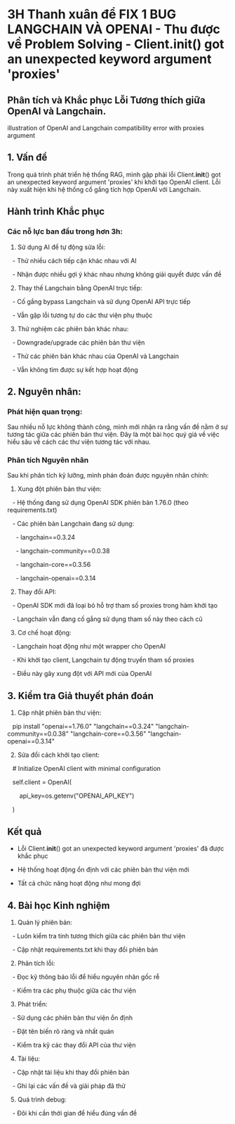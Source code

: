 # 3H Thanh xuân để FIX 1 BUG LANGCHAIN VÀ OPENAI - Thu được về Problem Solving - Client.__init__() got an unexpected keyword argument 'proxies'

  

## Phân tích và Khắc phục Lỗi Tương thích giữa OpenAI và Langchain.

  

illustration of OpenAI and Langchain compatibility error with proxies argument

  

## 1. Vấn đề

  

Trong quá trình phát triển hệ thống RAG, mình gặp phải lỗi Client.__init__() got an unexpected keyword argument 'proxies' khi khởi tạo OpenAI client. Lỗi này xuất hiện khi hệ thống cố gắng tích hợp OpenAI với Langchain.

  

## Hành trình Khắc phục

  

### Các nỗ lực ban đầu trong hơn 3h:

1. Sử dụng AI để tự động sửa lỗi:

   - Thử nhiều cách tiếp cận khác nhau với AI

   - Nhận được nhiều gợi ý khác nhau nhưng không giải quyết được vấn đề

  

2. Thay thế Langchain bằng OpenAI trực tiếp:

   - Cố gắng bypass Langchain và sử dụng OpenAI API trực tiếp

   - Vẫn gặp lỗi tương tự do các thư viện phụ thuộc

  

3. Thử nghiệm các phiên bản khác nhau:

   - Downgrade/upgrade các phiên bản thư viện

   - Thử các phiên bản khác nhau của OpenAI và Langchain

   - Vẫn không tìm được sự kết hợp hoạt động

  

## 2. Nguyên nhân:

  

### Phát hiện quan trọng:

Sau nhiều nỗ lực không thành công, mình mới nhận ra rằng vấn đề nằm ở sự tương tác giữa các phiên bản thư viện. Đây là một bài học quý giá về việc hiểu sâu về cách các thư viện tương tác với nhau.

  

### Phân tích Nguyên nhân

Sau khi phân tích kỹ lưỡng, mình phán đoán được nguyên nhân chính:

  

1. Xung đột phiên bản thư viện:

   - Hệ thống đang sử dụng OpenAI SDK phiên bản 1.76.0 (theo requirements.txt)

   - Các phiên bản Langchain đang sử dụng:

     - langchain==0.3.24

     - langchain-community==0.0.38

     - langchain-core==0.3.56

     - langchain-openai==0.3.14

  

2. Thay đổi API:

   - OpenAI SDK mới đã loại bỏ hỗ trợ tham số proxies trong hàm khởi tạo

   - Langchain vẫn đang cố gắng sử dụng tham số này theo cách cũ

  

3. Cơ chế hoạt động:

   - Langchain hoạt động như một wrapper cho OpenAI

   - Khi khởi tạo client, Langchain tự động truyền tham số proxies

   - Điều này gây xung đột với API mới của OpenAI

  

## 3. Kiểm tra Giả thuyết phán đoán

  

1. Cập nhật phiên bản thư viện:

   pip install "openai==1.76.0" "langchain==0.3.24" "langchain-community==0.0.38" "langchain-core==0.3.56" "langchain-openai==0.3.14"

  

2. Sửa đổi cách khởi tạo client:

   # Initialize OpenAI client with minimal configuration

   self.client = OpenAI(

       api_key=os.getenv("OPENAI_API_KEY")

   )

  

## Kết quả

- Lỗi Client.__init__() got an unexpected keyword argument 'proxies' đã được khắc phục

- Hệ thống hoạt động ổn định với các phiên bản thư viện mới

- Tất cả chức năng hoạt động như mong đợi

  

## 4. Bài học Kinh nghiệm

  

1. Quản lý phiên bản:

   - Luôn kiểm tra tính tương thích giữa các phiên bản thư viện

   - Cập nhật requirements.txt khi thay đổi phiên bản

  

2. Phân tích lỗi:

   - Đọc kỹ thông báo lỗi để hiểu nguyên nhân gốc rễ

   - Kiểm tra các phụ thuộc giữa các thư viện

  

3. Phát triển:

   - Sử dụng các phiên bản thư viện ổn định

   - Đặt tên biến rõ ràng và nhất quán

   - Kiểm tra kỹ các thay đổi API của thư viện

  

4. Tài liệu:

   - Cập nhật tài liệu khi thay đổi phiên bản

   - Ghi lại các vấn đề và giải pháp đã thử

  

5. Quá trình debug:

   - Đôi khi cần thời gian để hiểu đúng vấn đề